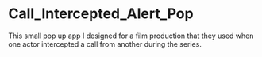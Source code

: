 # Call_Intercepted_Alert_Pop
This small pop up app I designed for a film production that they used when one actor intercepted a call from another during the series.

